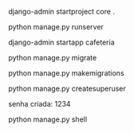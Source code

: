 django-admin startproject core .

python manage.py runserver

django-admin startapp cafeteria

python manage.py migrate

python manage.py makemigrations

python manage.py createsuperuser

senha criada: 1234

python manage.py shell